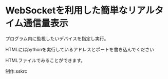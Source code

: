 # WebSocketを利用した簡単なリアルタイム通信量表示


プログラム内に監視したいデバイスを指定し実行。

HTMLにはpythonを実行しているアドレスとポートを書き込んでください

HTMLファイルでみることができます。


制作:sskrc
